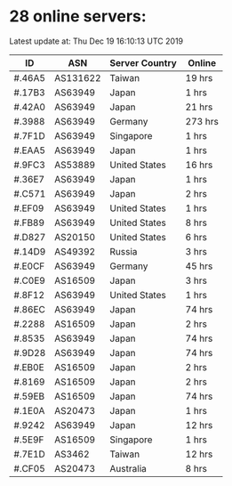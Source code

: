 # 28 online servers:

Latest update at: Thu Dec 19 16:10:13 UTC 2019

| ID | ASN | Server Country | Online |
| -- | --- | -------------- | ------ |
| #.46A5 | AS131622 | Taiwan | 19 hrs |
| #.17B3 | AS63949 | Japan | 1 hrs |
| #.42A0 | AS63949 | Japan | 21 hrs |
| #.3988 | AS63949 | Germany | 273 hrs |
| #.7F1D | AS63949 | Singapore | 1 hrs |
| #.EAA5 | AS63949 | Japan | 1 hrs |
| #.9FC3 | AS53889 | United States | 16 hrs |
| #.36E7 | AS63949 | Japan | 1 hrs |
| #.C571 | AS63949 | Japan | 2 hrs |
| #.EF09 | AS63949 | United States | 1 hrs |
| #.FB89 | AS63949 | United States | 8 hrs |
| #.D827 | AS20150 | United States | 6 hrs |
| #.14D9 | AS49392 | Russia | 3 hrs |
| #.E0CF | AS63949 | Germany | 45 hrs |
| #.C0E9 | AS16509 | Japan | 3 hrs |
| #.8F12 | AS63949 | United States | 1 hrs |
| #.86EC | AS63949 | Japan | 74 hrs |
| #.2288 | AS16509 | Japan | 2 hrs |
| #.8535 | AS63949 | Japan | 74 hrs |
| #.9D28 | AS63949 | Japan | 74 hrs |
| #.EB0E | AS16509 | Japan | 2 hrs |
| #.8169 | AS16509 | Japan | 2 hrs |
| #.59EB | AS16509 | Japan | 74 hrs |
| #.1E0A | AS20473 | Japan | 1 hrs |
| #.9242 | AS63949 | Japan | 12 hrs |
| #.5E9F | AS16509 | Singapore | 1 hrs |
| #.7E1D | AS3462 | Taiwan | 12 hrs |
| #.CF05 | AS20473 | Australia | 8 hrs |

